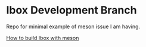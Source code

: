 # Ibox Development Branch
Repo for minimal example of meson issue I am having.

[How to build Ibox with meson](docs/BuildingIbox.md)
